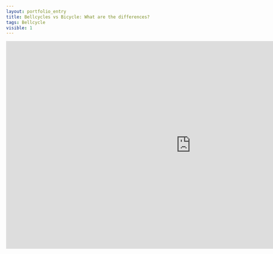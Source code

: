 ```yaml
---
layout: portfolio_entry
title: Bellcycles vs Bicycle: What are the differences?
tags: Bellcycle
visible: 1
---
```

<iframe width="1012" height="569" src="https://www.youtube.com/embed/m5xxBYLuMts" frameborder="0" allow="accelerometer; autoplay; encrypted-media; gyroscope; picture-in-picture" allowfullscreen></iframe>